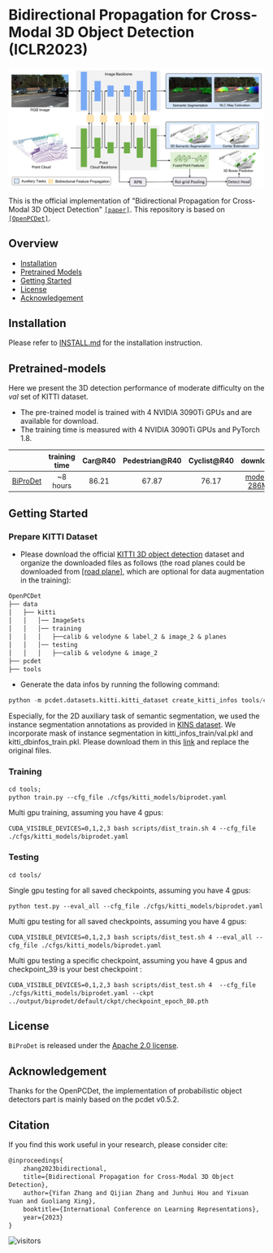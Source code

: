 <!-- <img src="docs/open_mmlab.png" align="right" width="30%"> -->

# Bidirectional Propagation for Cross-Modal 3D Object Detection (ICLR2023)

<img src="docs/pipeline.png">

This is the official implementation of "Bidirectional Propagation for Cross-Modal 3D Object Detection" [`[paper]`](https://openreview.net/forum?id=gYs_cRuK7V&referrer=%5BAuthor%20Console%5D(%2Fgroup%3Fid%3DICLR.cc%2F2023%2FConference%2FAuthors%23your-submissions)). This repository is based on [`[OpenPCDet]`](https://github.com/open-mmlab/OpenPCDet).


## Overview
- [Installation](#Installation)
- [Pretrained Models](#pretrained-models)
- [Getting Started](#getting-started)
- [License](#license)
- [Acknowledgement](#acknowledgement)
<!-- - [Contribution](#contribution) -->
<!-- - [Citation](#citation) -->

## Installation

Please refer to [INSTALL.md](docs/INSTALL.md) for the installation instruction.

## Pretrained-models
Here we present the 3D detection performance of moderate difficulty on the *val* set of KITTI dataset.

* The pre-trained model is trained with 4 NVIDIA 3090Ti GPUs and are available for download.
* The training time is measured with 4 NVIDIA 3090Ti GPUs and PyTorch 1.8.

|                                             | training time | Car@R40 | Pedestrian@R40 | Cyclist@R40   | download |
|---------------------------------------------|:----------:|:-------:|:-------:|:-------:|:---------:|
| [BiProDet](tools/cfgs/kitti_models/biprodet.yaml) |~8 hours| 86.21 | 67.87 | 76.17 | [model-286M](https://drive.google.com/file/d/1E2eA1_jeuvOF2XCC_orD9y93QbSaPSgy/view?usp=sharing) |

## Getting Started

### Prepare KITTI Dataset
* Please download the official [KITTI 3D object detection](http://www.cvlibs.net/datasets/kitti/eval_object.php?obj_benchmark=3d) dataset and organize the downloaded files as follows (the road planes could be downloaded from [[road plane]](https://drive.google.com/file/d/1d5mq0RXRnvHPVeKx6Q612z0YRO1t2wAp/view?usp=sharing), which are optional for data augmentation in the training):
<!-- * If you would like to train [CaDDN](../tools/cfgs/kitti_models/CaDDN.yaml), download the precomputed [depth maps](https://drive.google.com/file/d/1qFZux7KC_gJ0UHEg-qGJKqteE9Ivojin/view?usp=sharing) for the KITTI training set -->
<!-- * NOTE: if you already have the data infos from `pcdet v0.1`, you can choose to use the old infos and set the DATABASE_WITH_FAKELIDAR option in tools/cfgs/dataset_configs/kitti_dataset.yaml as True. The second choice is that you can create the infos and gt database again and leave the config unchanged. -->

```
OpenPCDet
├── data
│   ├── kitti
│   │   │── ImageSets
│   │   │── training
│   │   │   ├──calib & velodyne & label_2 & image_2 & planes
│   │   │── testing
│   │   │   ├──calib & velodyne & image_2
├── pcdet
├── tools
```

* Generate the data infos by running the following command: 
```python 
python -m pcdet.datasets.kitti.kitti_dataset create_kitti_infos tools/cfgs/dataset_configs/kitti_dataset.yaml
```
Especially, for the 2D auxiliary task of semantic segmentation, we used the instance segmentation annotations as provided in [KINS dataset](https://github.com/qqlu/Amodal-Instance-Segmentation-through-KINS-Dataset). We incorporate mask of instance segmentation in kitti_infos_train/val.pkl and kitti_dbinfos_train.pkl. Please download them in this [link](https://drive.google.com/drive/folders/1cyFt9MqHnKK620IKbRuTN6SiEvJP6r8d?usp=sharing) and replace the original files.

### Training
```
cd tools;
python train.py --cfg_file ./cfgs/kitti_models/biprodet.yaml
```
Multi gpu training, assuming you have 4 gpus:

```
CUDA_VISIBLE_DEVICES=0,1,2,3 bash scripts/dist_train.sh 4 --cfg_file ./cfgs/kitti_models/biprodet.yaml

```
### Testing
```
cd tools/
```
Single gpu testing for all saved checkpoints, assuming you have 4 gpus:
```
python test.py --eval_all --cfg_file ./cfgs/kitti_models/biprodet.yaml
```

Multi gpu testing for all saved checkpoints, assuming you have 4 gpus:
```
CUDA_VISIBLE_DEVICES=0,1,2,3 bash scripts/dist_test.sh 4 --eval_all --cfg_file ./cfgs/kitti_models/biprodet.yaml
```

Multi gpu testing a specific checkpoint, assuming you have 4 gpus and checkpoint_39 is your best checkpoint :
```
CUDA_VISIBLE_DEVICES=0,1,2,3 bash scripts/dist_test.sh 4  --cfg_file ./cfgs/kitti_models/biprodet.yaml --ckpt ../output/biprodet/default/ckpt/checkpoint_epoch_80.pth
```

<!-- ## Pretrained Models -->

## License

`BiProDet` is released under the [Apache 2.0 license](LICENSE).

## Acknowledgement
Thanks for the OpenPCDet, the implementation of probabilistic object detectors part is mainly based on the pcdet v0.5.2.


## Citation
If you find this work useful in your research, please consider cite:
```
@inproceedings{
    zhang2023bidirectional,
    title={Bidirectional Propagation for Cross-Modal 3D Object Detection},
    author={Yifan Zhang and Qijian Zhang and Junhui Hou and Yixuan Yuan and Guoliang Xing},
    booktitle={International Conference on Learning Representations},
    year={2023}
}
```


![visitors](https://visitor-badge.glitch.me/badge?page_id=Eaphan/BiProDet)
